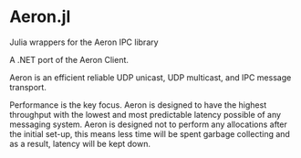 # Aeron.jl
Julia wrappers for the Aeron IPC library


A .NET port of the Aeron Client.

Aeron is an efficient reliable UDP unicast, UDP multicast, and IPC message transport.

Performance is the key focus. Aeron is designed to have the highest throughput with the lowest and most predictable latency possible of any messaging system. Aeron is designed not to perform any allocations after the initial set-up, this means less time will be spent garbage collecting and as a result, latency will be kept down.
